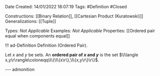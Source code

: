 <br />
<br />

Date Created: 14/01/2022 18:07:19
Tags: #Definition #Closed  

Constructions: [[Binary Relation]], [[Cartesian Product (Kuratowski)]]
Generalizations: [[Tuple]]

Types: _Not Applicable_
Examples: _Not Applicable_ 
Properties: [[Ordered pair equal when components equal]]

!!! ad-Definition Definition (Ordered Pair).

Let $x$ and $y$ be sets. An **ordered pair of $x$ and $y$** is the set $\l\langle x,y\r\rangle\coloneqq\l\{\l\{x\r\},\l\{x,y\r\}\r\}$.

--- admonition
